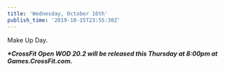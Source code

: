 ```yaml
---
title: 'Wednesday, October 16th'
publish_time: '2019-10-15T23:55:30Z'
---
```


Make Up Day.

***\*CrossFit Open WOD 20.2 will be released this Thursday at 8:00pm at
Games.CrossFit.com.***
